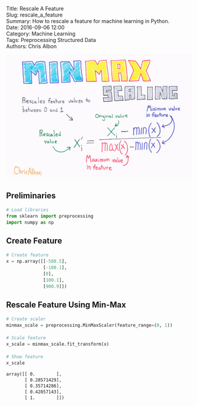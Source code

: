 Title: Rescale A Feature  
Slug: rescale_a_feature  
Summary: How to rescale a feature for machine learning in Python.   
Date: 2016-09-06 12:00  
Category: Machine Learning  
Tags: Preprocessing Structured Data  
Authors: Chris Albon

<a alt="MinMax Scaling" href="https://machinelearningflashcards.com">
    <img src="rescale_a_feature/MinMax_Scaling_print.png" class="flashcard center-block">
</a>

## Preliminaries


```python
# Load libraries
from sklearn import preprocessing
import numpy as np
```

## Create Feature


```python
# Create feature
x = np.array([[-500.5], 
              [-100.1], 
              [0], 
              [100.1], 
              [900.9]])
```

## Rescale Feature Using Min-Max


```python
# Create scaler
minmax_scale = preprocessing.MinMaxScaler(feature_range=(0, 1))

# Scale feature
x_scale = minmax_scale.fit_transform(x)

# Show feature
x_scale
```




    array([[ 0.        ],
           [ 0.28571429],
           [ 0.35714286],
           [ 0.42857143],
           [ 1.        ]])


